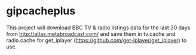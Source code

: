 # gipcacheplus
This project will download BBC TV & radio listings data for the last 30 days from http://atlas.metabroadcast.com/ and save them in tv.cache and radio.cache for get_iplayer (https://github.com/get-iplayer/get_iplayer) to use.
